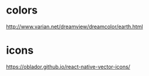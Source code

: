 # colors
http://www.varian.net/dreamview/dreamcolor/earth.html

# icons
https://oblador.github.io/react-native-vector-icons/ 
